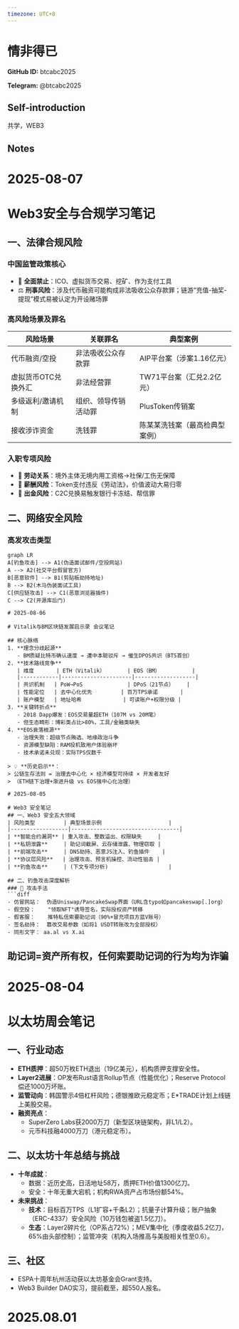 ```yaml
---
timezone: UTC+8
---
```


# 情非得已

**GitHub ID:** btcabc2025

**Telegram:** @btcabc2025

## Self-introduction

共学，WEB3

## Notes

<!-- Content_START -->
# 2025-08-07

# Web3安全与合规学习笔记

## 一、法律合规风险
### 中国监管政策核心
- 🚫 **全面禁止**：ICO、虚拟货币交易、挖矿、作为支付工具
- ⚖️ **刑事风险**：涉及代币融资可能构成非法吸收公众存款罪；链游“充值-抽奖-提现”模式易被认定为开设赌场罪

### 高风险场景及罪名
| 风险场景               | 关联罪名                  | 典型案例                     |
|------------------------|--------------------------|------------------------------|
| 代币融资/空投          | 非法吸收公众存款罪        | AIP平台案（涉案1.16亿元）    |
| 虚拟货币OTC兑换外汇    | 非法经营罪                | TW71平台案（汇兑2.2亿元）    |
| 多级返利/邀请机制      | 组织、领导传销活动罪      | PlusToken传销案              |
| 接收涉诈资金           | 洗钱罪                    | 陈某某洗钱案（最高检典型案例）|

### 入职专项风险
- 💼 **劳动关系**：境外主体无境内用工资格→社保/工伤无保障
- 💸 **薪酬风险**：Token支付违反《劳动法》，价值波动大易归零
- 🔄 **出金风险**：C2C兑换易触发银行卡冻结、帮信罪

## 二、网络安全风险
### 高发攻击类型
```mermaid
graph LR
A[钓鱼攻击] --> A1(伪造面试邮件/空投网站)
A --> A2(社交平台假冒官方)
B[恶意软件] --> B1(剪贴板劫持地址)
B --> B2(木马伪装面试工具)
C[供应链攻击] --> C1(恶意浏览器插件)
C --> C2(开源库后门)

# 2025-08-06

# Vitalik与BM区块链发展启示录 会议笔记

## 核心脉络
1. **理念分歧起源**  
   - BM质疑比特币确认速度 → 遭中本聪驳斥 → 催生DPOS共识（BTS首创）
2. **技术路线竞争**  
   | 维度       | ETH（Vitalik）       | EOS（BM）          |
   |------------|----------------------|-------------------|
   | 共识机制   | PoW→PoS              | DPoS（21节点）    |
   | 性能定位   | 去中心化优先         | 百万TPS承诺       |
   | 账户模型   | 地址哈希             | 可读账户+权限分级 |
3. **关键转折点**  
   - 2018 Dapp爆发：EOS交易量超ETH（107M vs 20M笔）  
   - 但生态畸形：博彩类占比>80%，工具/金融类缺失
4. **EOS衰落根源**  
   - 治理失败：超级节点贿选、地缘政治斗争  
   - 资源模型缺陷：RAM投机致用户体验崩坏  
   - 技术承诺未兑现：实际TPS仅数千  

> 💡 **历史启示**：  
> 公链生存法则 = 治理去中心化 × 经济模型可持续 × 开发者友好  
> （ETH链下治理+渐进升级 vs EOS强中心化治理）

# 2025-08-05

# Web3 安全笔记
## 一、Web3 安全五大领域
| 风险类型         | 典型场景示例                     |
|------------------|----------------------------------|
| **智能合约漏洞** | 重入攻击、整数溢出、权限缺失     |
| **私钥泄露**     | 助记词截屏、云存储泄露、物理窃取 |
| **前端攻击**     | DNS劫持、恶意JS注入、钓鱼插件    |
| **协议层风险**   | 治理攻击、预言机操控、流动性狙击 |
| **钓鱼攻击**     | (下文专项分析)                   |

## 二、钓鱼攻击深度解析
### 🎣 攻击手法
```diff
- 仿冒网站：  伪造Uniswap/PancakeSwap界面（URL含typo如pancakeswap[.]org）
- 假空投：    "领取NFT"诱导签名，实际授权资产转移
- 假客服：    推特私信索要助记词（90%+冒充项目方蓝V账号）
- 签名劫持：  篡改交易参数（如将1 USDT转账改为全部授权）
- 同形文字： aa.al vs X.ai 
```
## 助记词=资产所有权，任何索要助记词的行为均为诈骗

# 2025-08-04

# 以太坊周会笔记

## 一、行业动态
- **ETH质押**：超50万枚ETH退出（19亿美元），机构质押支撑安全性。  
- **Layer2进展**：OP发布Rust语言Rollup节点（性能优化）；Reserve Protocol偿还1000万坏账。  
- **监管动向**：韩国警示4倍杠杆风险；德银推欧元稳定币；E*TRADE计划上线链上美股交易。  
- **融资亮点**：  
  - SuperZero Labs获2000万刀（新型区块链架构，非L1/L2）。  
  - 元币科技融4000万刀（港元稳定币）。  

## 二、以太坊十年总结与挑战  
- **十年成就**：  
  - 数据：近历史高，日活地址58万，质押ETH价值1300亿刀。  
  - 安全：十年无重大宕机；机构RWA资产占市场份额54%。  
- **未来挑战**：  
  - **技术**：目标百万TPS（L1扩容+千条L2）；抗量子计算升级；账户抽象（ERC-4337）安全风险（10万钱包被盗1.5亿刀）。  
  - **生态**：Layer2碎片化（OP系占72%）；MEV集中化（季度收益5.2亿刀，65%由头部控制）；监管冲突（机构入场推高与美股相关性至0.6）。  

## 三、社区  
- ESPA十周年杭州活动获以太坊基金会Grant支持。   
- Web3 Builder DAO实习，提前截至，超550人报名。


# 2025.08.01


<!-- Content_END -->
